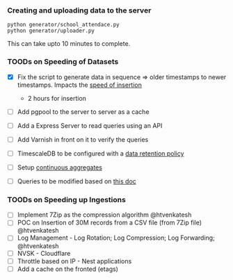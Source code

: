 ### Creating and uploading data to the server

```shell
python generator/school_attendace.py
python generator/uploader.py
```

This can take upto 10 minutes to complete.

### TOODs on Speeding of Datasets
- [x] Fix the script to generate data in sequence => older timestamps to newer timestamps. Impacts the [speed of insertion](https://docs.timescale.com/timescaledb/latest/how-to-guides/continuous-aggregates/)
    - 2 hours for insertion
- [ ] Add pgpool to the server to server as a cache
- [ ] Add a Express Server to read queries using an API
- [ ] Add Varnish in front on it to verify the queries
- [ ] TimescaleDB to be configured with a [data retention policy](https://docs.timescale.com/timescaledb/latest/how-to-guides/data-retention/)
- [ ] Setup [continuous aggregates](https://docs.timescale.com/timescaledb/latest/how-to-guides/continuous-aggregates/)
- [ ] Queries to be modified based on [this doc](https://docs.timescale.com/timescaledb/latest/how-to-guides/query-data/advanced-analytic-queries/)


### TOODs on Speeding up Ingestions
- [ ] Implement 7Zip as the compression algorithm @htvenkatesh
- [ ] POC on Insertion of 30M records from a CSV file (from 7Zip file) @htvenkatesh
- [ ] Log Management - Log Rotation; Log Compression; Log Forwarding; @htvenkatesh
- [ ] NVSK - Cloudflare
- [ ] Throttle based on IP - Nest applications
- [ ] Add a cache on the fronted (etags)